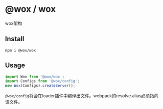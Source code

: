 # @wox / wox

wox架构

## Install

```shell
npm i @wox/wox
```

## Usage

```javascript
import Wox from '@wox/wox';
import Configs from '@wox/config';
new Wox(Configs).createServer();
```

`@wox/config`将会在loader插件中编译出文件。webpack的resolve.alias必须指向该文件。